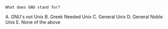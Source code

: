 	What does GNU stand for?
A.	GNU's not Unix
B.	Greek Needed Unix
C.	General Unix
D.	General Noble Unix
E.	None of the above
